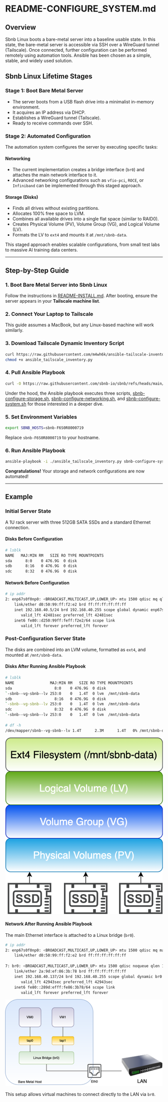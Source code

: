 # README-CONFIGURE_SYSTEM.md

## Overview

Sbnb Linux boots a bare-metal server into a baseline usable state. In this state, the bare-metal server is accessible via SSH over a WireGuard tunnel (Tailscale). Once connected, further configuration can be performed remotely using automation tools. Ansible has been chosen as a simple, stable, and widely used solution.

## Sbnb Linux Lifetime Stages

### **Stage 1:** Boot Bare Metal Server
- The server boots from a USB flash drive into a minimalist in-memory environment.
- It acquires an IP address via DHCP.
- Establishes a WireGuard tunnel (Tailscale).
- Ready to receive commands over SSH.

### **Stage 2:** Automated Configuration
The automation system configures the server by executing specific tasks:

#### **Networking**
- The current implementation creates a bridge interface (`br0`) and attaches the main network interface to it.
- Advanced networking configurations such as `vfio-pci`, `ROCE`, or `Infiniband` can be implemented through this staged approach.

#### **Storage (Disks)**
- Finds all drives without existing partitions.
- Allocates 100% free space to LVM.
- Combines all available drives into a single flat space (similar to RAID0).
- Creates Physical Volume (PV), Volume Group (VG), and Logical Volume (LV).
- Formats the LV to `ext4` and mounts it at `/mnt/sbnb-data`.

This staged approach enables scalable configurations, from small test labs to massive AI training data centers.

---

## Step-by-Step Guide

### **1. Boot Bare Metal Server into Sbnb Linux**
Follow the instructions in [README-INSTALL.md](README-INSTALL.md). After booting, ensure the server appears in your **Tailscale machine list**.

### **2. Connect Your Laptop to Tailscale**
This guide assumes a MacBook, but any Linux-based machine will work similarly.

### **3. Download Tailscale Dynamic Inventory Script**
```sh
curl https://raw.githubusercontent.com/m4wh6k/ansible-tailscale-inventory/refs/heads/main/ansible_tailscale_inventory.py -O
chmod +x ansible_tailscale_inventory.py
```

### **4. Pull Ansible Playbook**
```sh
curl -O https://raw.githubusercontent.com/sbnb-io/sbnb/refs/heads/main/automation/sbnb-configure-system.yaml
```

Under the hood, the Ansible playbook executes three scripts, [sbnb-configure-storage.sh](https://github.com/sbnb-io/sbnb/blob/main/scripts/sbnb-configure-storage.sh), [sbnb-configure-networking.sh](https://github.com/sbnb-io/sbnb/blob/main/scripts/sbnb-configure-networking.sh), and [sbnb-configure-system.sh](https://github.com/sbnb-io/sbnb/blob/main/scripts/sbnb-configure-system.sh) for those interested in a deeper dive.

### **5. Set Environment Variables**
```sh
export SBNB_HOSTS=sbnb-F6S0R8000719
```
Replace `sbnb-F6S0R8000719` to your hostname.

### **6. Run Ansible Playbook**
```sh
ansible-playbook -i ./ansible_tailscale_inventory.py sbnb-configure-system.yaml
```

**Congratulations!** Your storage and network configurations are now automated!

---

## Example

### **Initial Server State**
A 1U rack server with three 512GB SATA SSDs and a standard Ethernet connection.

#### **Disks Before Configuration**
```sh
# lsblk
NAME   MAJ:MIN RM   SIZE RO TYPE MOUNTPOINTS
sda      8:0    0 476.9G  0 disk
sdb      8:16   0 476.9G  0 disk
sdc      8:32   0 476.9G  0 disk
```

#### **Network Before Configuration**
```sh
# ip addr
2: enp67s0f0np0: <BROADCAST,MULTICAST,UP,LOWER_UP> mtu 1500 qdisc mq qlen 1000
    link/ether d0:50:99:ff:f2:e2 brd ff:ff:ff:ff:ff:ff
    inet 192.168.40.5/24 brd 192.168.40.255 scope global dynamic enp67s0f0np0
       valid_lft 42481sec preferred_lft 42481sec
    inet6 fe80::d250:99ff:feff:f2e2/64 scope link
       valid_lft forever preferred_lft forever
```

### **Post-Configuration Server State**
The disks are combined into an LVM volume, formatted as `ext4`, and mounted at `/mnt/sbnb-data`.

#### **Disks After Running Ansible Playbook**
```sh
# lsblk
NAME                MAJ:MIN RM   SIZE RO TYPE MOUNTPOINTS
sda                   8:0    0 476.9G  0 disk
`-sbnb--vg-sbnb--lv 253:0    0   1.4T  0 lvm  /mnt/sbnb-data
sdb                   8:16   0 476.9G  0 disk
`-sbnb--vg-sbnb--lv 253:0    0   1.4T  0 lvm  /mnt/sbnb-data
sdc                   8:32   0 476.9G  0 disk
`-sbnb--vg-sbnb--lv 253:0    0   1.4T  0 lvm  /mnt/sbnb-data

# df -h
/dev/mapper/sbnb--vg-sbnb--lv 1.4T      2.3M      1.4T   0% /mnt/sbnb-data
```

![Sbnb storage - The disks are combined into an LVM volume, formatted as ext4, and mounted at /mnt/sbnb-data.](images/sbnb-storage.png)


#### **Network After Running Ansible Playbook**
The main Ethernet interface is attached to a Linux bridge (`br0`).
```sh
# ip addr
2: enp67s0f0np0: <BROADCAST,MULTICAST,UP,LOWER_UP> mtu 1500 qdisc mq master br0 qlen 1000
    link/ether d0:50:99:ff:f2:e2 brd ff:ff:ff:ff:ff:ff

7: br0: <BROADCAST,MULTICAST,UP,LOWER_UP> mtu 1500 qdisc noqueue qlen 1000
    link/ether 2a:9d:ef:86:3b:78 brd ff:ff:ff:ff:ff:ff
    inet 192.168.40.137/24 brd 192.168.40.255 scope global dynamic br0
       valid_lft 42943sec preferred_lft 42943sec
    inet6 fe80::289d:efff:fe86:3b78/64 scope link
       valid_lft forever preferred_lft forever
```

![Sbnb net - The main Ethernet interface is attached to a Linux bridge br0](images/sbnb-net.png)


This setup allows virtual machines to connect directly to the LAN via `br0`.

